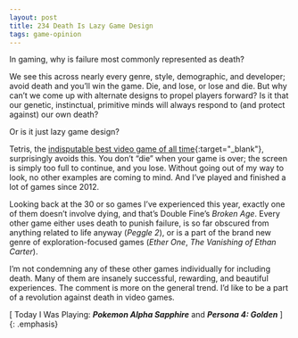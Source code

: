 ```yaml
---
layout: post
title: 234 Death Is Lazy Game Design
tags: game-opinion
---
```

In gaming, why is failure most commonly represented as death?

We see this across nearly every genre, style, demographic, and developer; avoid death and you’ll win the game.  Die, and lose, or lose and die.  But why can’t we come up with alternate designs to propel players forward?  Is it that our genetic, instinctual, primitive minds will always respond to (and protect against) our own death?

Or is it just lazy game design?

Tetris, the [indisputable best video game of all time](http://5by5.tv/dlc/12){:target="_blank"}, surprisingly avoids this.  You don’t “die” when your game is over; the screen is simply too full to continue, and you lose.  Without going out of my way to look, no other examples are coming to mind.  And I’ve played and finished a lot of games since 2012.

Looking back at the 30 or so games I’ve experienced this year, exactly one of them doesn’t involve dying, and that’s Double Fine’s *Broken Age*.  Every other game either uses death to punish failure, is so far obscured from anything related to life anyway (*Peggle 2*), or is a part of the brand new genre of exploration-focused games (*Ether One*, *The Vanishing of Ethan Carter*).

I’m not condemning any of these other games individually for including death.  Many of them are insanely successful, rewarding, and beautiful experiences.  The comment is more on the general trend.  I’d like to be a part of a revolution against death in video games.

[ Today I Was Playing: ***Pokemon Alpha Sapphire*** and ***Persona 4: Golden*** ]
{: .emphasis}

